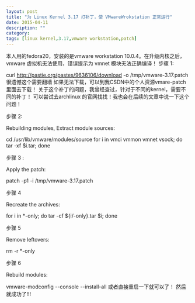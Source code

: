 ```yaml
---
layout: post
title: "为 Linux Kernel 3.17 打补丁，使 VMwareWrokstation 正常运行"
date: 2015-04-11
description: ""
category: 
tags: [linux kernel,3.17,vmware workstation,patch]
---
```


本人用的fedora20，安装的是vmware workstation 10.0.4。在升级内核之后，vmware 虚拟机无法使用，错误提示为 vmnet 模块无法正确编译！
步骤 1:

curl http://pastie.org/pastes/9636106/download -o /tmp/vmware-3.17.patch 
很遗憾这个需要翻墙 如果无法下载，可以到我CSDN中的个人资源vmare-patch里面去下载！ 
关于这个补丁的问题，我曾经查过，针对于不同的kernel，需要不同的补丁！
可以尝试去archlinux 的官网找找！我也会在后续的文章中说一下这个问题！ 

步骤 2:

Rebuilding modules, Extract module sources:

cd /usr/lib/vmware/modules/source for i in vmci vmmon vmnet vsock; do tar -xf $i.tar; done 

步骤 3 :

Apply the patch:

 patch -p1 -i /tmp/vmware-3.17.patch 

 步骤 4

 Recreate the archives:

  for i in *-only; do tar -cf ${i/-only}.tar $i; done 

  步骤 5

  Remove leftovers:

   rm -r *-only 

   步骤 6

   Rebuild modules:

   vmware-modconfig --console --install-all 
   或者直接重启一下就可以了！ 然后就成功了!!!
